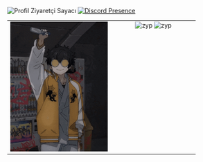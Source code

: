 <p float="left">
  <img src="https://komarev.com/ghpvc/?username=zypheris&color=blue" alt="Profil Ziyaretçi Sayacı" width="120" />
  <a href="https://discord.com/users/773582512647569409">
    <img src="https://lanyard-profile-readme.vercel.app/api/773582512647569409?hideDiscrim=true&theme=dark&bg=1d2022&animated=true&hideStatus=false" alt="Discord Presence" width="380" />
  </a>
</p>

<table width="100%">
  <tr>
    <td width="55%" align="center" valign="top">
      <img height="300" src="https://github.com/Zypheriss/zypheriss/blob/main/zypheriss.gif?raw=true" alt="GIF" />
    </td>
    <td width="45%" align="center" valign="top">
      <img height="180" src="https://github-readme-stats.vercel.app/api?username=zypheriss&show_icons=true&locale=en&theme=algolia&include_all_commits=true&count_private=true" alt="zyp" />
      <img height="180" src="https://github-readme-stats.vercel.app/api/top-langs?username=zypheriss&show_icons=true&locale=en&layout=compact&langs_count=8&theme=algolia" alt="zyp" />
    </td>
  </tr>
</table>
